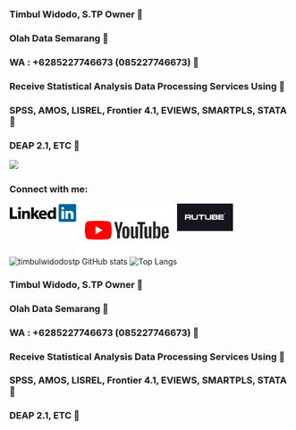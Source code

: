 ### Timbul Widodo, S.TP Owner  👋
### Olah Data Semarang 👋
### WA : +6285227746673 (085227746673) 👋
### Receive Statistical Analysis Data Processing Services Using 👋
### SPSS, AMOS, LISREL, Frontier 4.1, EVIEWS, SMARTPLS, STATA 👋
### DEAP 2.1, ETC 👋

![](https://komarev.com/ghpvc/?username=timbulwidodostp&style=for-the-badge&abbreviated=true)

### Connect with me:

<a href="https://www.linkedin.com/in/timbulwidodostp/"><img align="left" src="https://raw.githubusercontent.com/timbulwidodostp/image/main/download%20%281%29.png" alt="Timbul Widodo STP | LinkedIn" width="120px"/></a>
<a href="https://www.youtube.com/user/amalsedekah/"><img align="left" src="https://raw.githubusercontent.com/timbulwidodostp/image/main/download.png" alt="Timbul Widodo STP | Youtube" width="180px"/></a>
<a href="https://rutube.ru/channel/30597701/"><img align="left" src="https://raw.githubusercontent.com/timbulwidodostp/image/main/download3.png" alt="Timbul Widodo STP | Rutube" width="100px"/></a>
</br>

![timbulwidodostp GitHub stats](https://github-readme-stats.vercel.app/api?username=timbulwidodostp&show=reviews,discussions_started,discussions_answered,prs_merged,prs_merged_percentage)
![Top Langs](https://github-readme-stats.vercel.app/api/top-langs/?username=timbulwidodostp&hide_progress=true)
<!--![timbulwidodostp GitHub stats](https://github-readme-stats.vercel.app/api?username=timbulwidodostp&hide=contribs,prs)
**timbulwidodostp/timbulwidodostp** is a ✨ _special_ ✨ repository because its `README.md` (this file) appears on your GitHub profile.

Here are some ideas to get you started:

- 🔭 I’m currently working on ...
- 🌱 I’m currently learning ...
- 👯 I’m looking to collaborate on ...
- 🤔 I’m looking for help with ...
- 💬 Ask me about ...
- 📫 How to reach me: ...
- 😄 Pronouns: ...
- ⚡ Fun fact: ...
-->
### Timbul Widodo, S.TP Owner  👋
### Olah Data Semarang 👋
### WA : +6285227746673 (085227746673) 👋
### Receive Statistical Analysis Data Processing Services Using 👋
### SPSS, AMOS, LISREL, Frontier 4.1, EVIEWS, SMARTPLS, STATA 👋
### DEAP 2.1, ETC 👋
